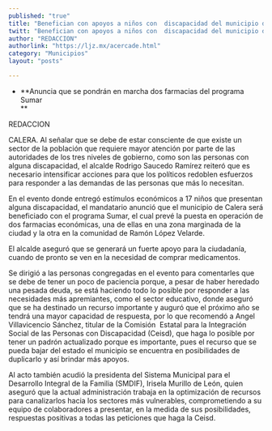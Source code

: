 ```yaml
---
published: "true"
title: "Benefician con apoyos a niños con  discapacidad del municipio de Calera"
twitt: "Benefician con apoyos a niños con  discapacidad del municipio de Calera"
author: "REDACCION"
authorlink: "https://ljz.mx/acercade.html"
category: "Municipios"
layout: "posts"

---
```


*   **Anuncia que se pondrán en marcha dos farmacias del programa Sumar  
    **


  REDACCION



  CALERA. Al señalar que se debe de estar consciente de que existe un sector de la población que requiere mayor atención por parte de las autoridades de los tres niveles de gobierno, como son las personas con alguna discapacidad, el alcalde Rodrigo Saucedo Ramírez reiteró que es necesario intensificar acciones para que los políticos redoblen esfuerzos para responder a las demandas de las personas que más lo necesitan.



  En el evento donde entregó estímulos económicos a 17 niños que presentan alguna discapacidad, el mandatario anunció que el municipio de Calera será beneficiado con el programa Sumar, el cual prevé la puesta en operación de dos farmacias económicas, una de ellas en una zona marginada de la ciudad y la otra en la comunidad de Ramón López Velarde.



  El alcalde aseguró que se generará un fuerte apoyo para la ciudadanía, cuando de pronto se ven en la necesidad de comprar medicamentos.



  Se dirigió a las personas congregadas en el evento para comentarles que se debe de tener un poco de paciencia porque, a pesar de haber heredado una pesada deuda, se está haciendo todo lo posible por responder a las necesidades más apremiantes, como el sector educativo, donde aseguró que se ha destinado un recurso importante y auguró que el próximo año se tendrá una mayor capacidad de respuesta, por lo que recomendó a Angel Villavicencio Sánchez, titular de la Comisión  Estatal para la Integración Social de las Personas con Discapacidad (Ceisd), que haga lo posible por tener un padrón actualizado porque es importante, pues el recurso que se pueda bajar del estado el municipio se encuentra en posibilidades de duplicarlo y así brindar más apoyos.



  Al acto también acudió la presidenta del Sistema Municipal para el Desarrollo Integral de la Familia (SMDIF), Irisela Murillo de León, quien aseguró que la actual administración trabaja en la optimización de recursos para canalizarlos hacia los sectores más vulnerables, comprometiendo a su equipo de colaboradores a presentar, en la medida de sus posibilidades, respuestas positivas a todas las peticiones que haga la Ceisd.

